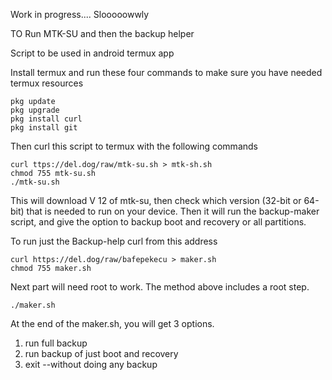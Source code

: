 Work in progress.... Slooooowwly

TO Run MTK-SU and then the backup helper

Script to be used in android termux app

Install termux and run these four commands
to make sure you have needed termux resources

	pkg update
	pkg upgrade
	pkg install curl
	pkg install git

Then curl this script to termux with the following commands

	curl ttps://del.dog/raw/mtk-su.sh > mtk-sh.sh
	chmod 755 mtk-su.sh
	./mtk-su.sh
	
This will download V 12 of mtk-su, then check which version (32-bit or 64-bit)
that is needed to run on your device.
Then it will run the backup-maker script, and give the option to backup boot and recovery or all partitions.


To run just the Backup-help curl from this address	
	
	curl https://del.dog/raw/bafepekecu > maker.sh
	chmod 755 maker.sh

Next part will need root to work. The method above includes a root step.

	./maker.sh

At the end of the maker.sh, you will get 3 options. 
1. run full backup
2. run backup of just boot and recovery
3. exit --without doing any backup

